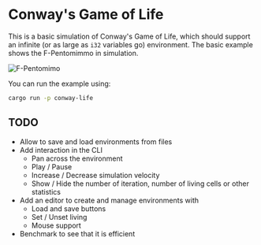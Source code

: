 # Conway's Game of Life
This is a basic simulation of Conway's Game of Life, which should support an infinite (or as large as `i32` variables go)
environment. The basic example shows the F-Pentomimmo in simulation.

![F-Pentomimo](https://pi.math.cornell.edu/~lipa/mec/f.png)

You can run the example using:
```bash
cargo run -p conway-life
```

## TODO

- Allow to save and load environments from files
- Add interaction in the CLI
  - Pan across the environment
  - Play / Pause
  - Increase / Decrease simulation velocity
  - Show / Hide the number of iteration, number of living cells or other statistics
- Add an editor to create and manage environments with
  - Load and save buttons
  - Set / Unset living
  - Mouse support
- Benchmark to see that it is efficient